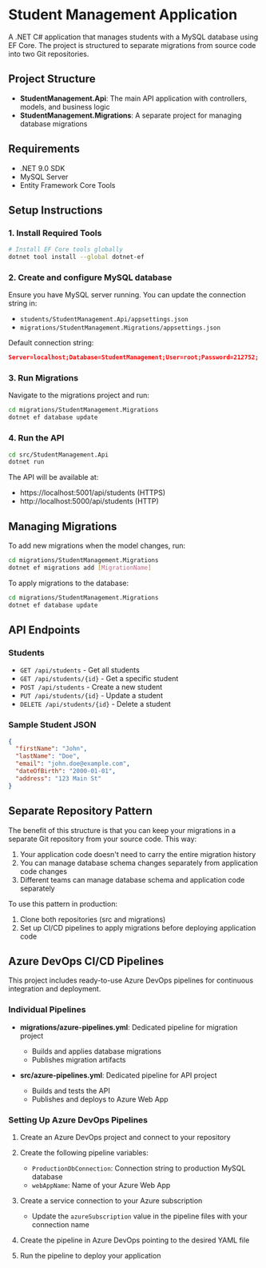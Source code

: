 # Student Management Application

A .NET C# application that manages students with a MySQL database using EF Core. The project is structured to separate migrations from source code into two Git repositories.

## Project Structure

- **StudentManagement.Api**: The main API application with controllers, models, and business logic
- **StudentManagement.Migrations**: A separate project for managing database migrations

## Requirements

- .NET 9.0 SDK
- MySQL Server
- Entity Framework Core Tools

## Setup Instructions

### 1. Install Required Tools

```bash
# Install EF Core tools globally
dotnet tool install --global dotnet-ef
```

### 2. Create and configure MySQL database

Ensure you have MySQL server running. You can update the connection string in:

- `students/StudentManagement.Api/appsettings.json`
- `migrations/StudentManagement.Migrations/appsettings.json`

Default connection string:

```JSON
Server=localhost;Database=StudentManagement;User=root;Password=212752;
```

### 3. Run Migrations

Navigate to the migrations project and run:

```bash
cd migrations/StudentManagement.Migrations
dotnet ef database update
```

### 4. Run the API

```bash
cd src/StudentManagement.Api
dotnet run
```

The API will be available at:

- https://localhost:5001/api/students (HTTPS)
- http://localhost:5000/api/students (HTTP)

## Managing Migrations

To add new migrations when the model changes, run:

```bash
cd migrations/StudentManagement.Migrations
dotnet ef migrations add [MigrationName]
```

To apply migrations to the database:

```bash
cd migrations/StudentManagement.Migrations
dotnet ef database update
```

## API Endpoints

### Students

- `GET /api/students` - Get all students
- `GET /api/students/{id}` - Get a specific student
- `POST /api/students` - Create a new student
- `PUT /api/students/{id}` - Update a student
- `DELETE /api/students/{id}` - Delete a student

### Sample Student JSON

```json
{
  "firstName": "John",
  "lastName": "Doe",
  "email": "john.doe@example.com",
  "dateOfBirth": "2000-01-01",
  "address": "123 Main St"
}
```

## Separate Repository Pattern

The benefit of this structure is that you can keep your migrations in a separate Git repository from your source code. This way:

1. Your application code doesn't need to carry the entire migration history
2. You can manage database schema changes separately from application code changes
3. Different teams can manage database schema and application code separately

To use this pattern in production:

1. Clone both repositories (src and migrations)
2. Set up CI/CD pipelines to apply migrations before deploying application code

## Azure DevOps CI/CD Pipelines

This project includes ready-to-use Azure DevOps pipelines for continuous integration and deployment.

### Individual Pipelines

- **migrations/azure-pipelines.yml**: Dedicated pipeline for migration project
  - Builds and applies database migrations
  - Publishes migration artifacts

- **src/azure-pipelines.yml**: Dedicated pipeline for API project
  - Builds and tests the API
  - Publishes and deploys to Azure Web App

### Setting Up Azure DevOps Pipelines

1. Create an Azure DevOps project and connect to your repository

2. Create the following pipeline variables:
   - `ProductionDbConnection`: Connection string to production MySQL database
   - `webAppName`: Name of your Azure Web App

3. Create a service connection to your Azure subscription
   - Update the `azureSubscription` value in the pipeline files with your connection name

4. Create the pipeline in Azure DevOps pointing to the desired YAML file

5. Run the pipeline to deploy your application
